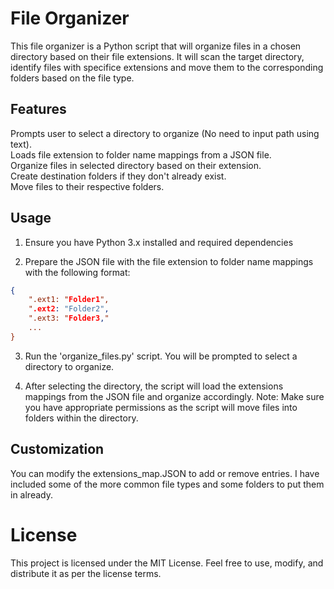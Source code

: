 # File Organizer

This file organizer is a Python script that will organize files in a chosen directory based on their file extensions. It will scan the target directory, identify files with specifice extensions and move them to the corresponding folders based on the file type.

## Features

Prompts user to select a directory to organize (No need to input path using text). \
Loads file extension to folder name  mappings from a JSON file. \
Organize files in selected  directory  based on their extension. \
Create destination folders if they don't already exist. \
Move files to their respective folders.

## Usage

1. Ensure you have Python 3.x installed and required dependencies

2. Prepare the JSON file with the file extension to folder name mappings with the following format:

```json
{
    ".ext1: "Folder1",
    ".ext2: "Folder2",
    ".ext3: "Folder3,"
    ...
}
```

3. Run the 'organize_files.py' script. You will be prompted to select a directory to organize.

4. After selecting the directory, the script will load the extensions mappings from the JSON file and organize accordingly.
   Note: Make sure you have appropriate permissions as the script will move files into folders within the directory.

## Customization

You can modify the extensions_map.JSON to add or remove entries. I have included some of the more common file types and some folders to put them in already.

# License

This project is licensed under the MIT License. Feel free to use, modify, and distribute it as per the license terms.
